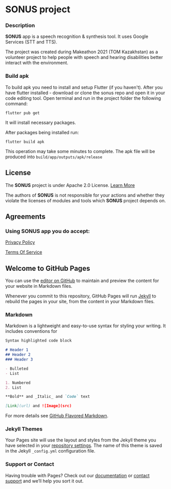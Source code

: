 # SONUS project

### Description

**SONUS** app is a speech recognition & synthesis tool.
It uses Google Services (STT and TTS).

The project was created during Makeathon 2021 (TOM Kazakhstan) as a volunteer project to help people with speech and hearing disabilities better interact with the environment.

### Build apk

To build apk you need to install and setup Flutter (if you haven't).
After you have flutter installed - download or clone the sonus repo and open it in your code editing tool.
Open terminal and run in the project folder the following command:
```
flutter pub get
```
It will install necessary packages.

After packages being installed run:
```
flutter build apk
```
This operation may take some minutes to complete. The apk file will be produced into `build/app/outputs/apk/release`

## License
The **SONUS** project is under Apache 2.0 License. [Learn More](https://github.com/CommanderXA/sonus/blob/main/LICENSE)

The authors of **SONUS** is not responsible for your actions and whether they violate the licenses of modules and tools which **SONUS** project depends on.  

## Agreements
### Using SONUS app you do accept:

[Privacy Policy](https://commanderxa.github.io/sonus/about/privacy_policy/privacy_policy.html)

[Terms Of Service](https://commanderxa.github.io/sonus/about/terms_of_service/terms_of_service.html)





## Welcome to GitHub Pages

You can use the [editor on GitHub](https://github.com/CommanderXA/sonus/edit/gh-pages/index.md) to maintain and preview the content for your website in Markdown files.

Whenever you commit to this repository, GitHub Pages will run [Jekyll](https://jekyllrb.com/) to rebuild the pages in your site, from the content in your Markdown files.

### Markdown

Markdown is a lightweight and easy-to-use syntax for styling your writing. It includes conventions for

```markdown
Syntax highlighted code block

# Header 1
## Header 2
### Header 3

- Bulleted
- List

1. Numbered
2. List

**Bold** and _Italic_ and `Code` text

[Link](url) and ![Image](src)
```

For more details see [GitHub Flavored Markdown](https://guides.github.com/features/mastering-markdown/).

### Jekyll Themes

Your Pages site will use the layout and styles from the Jekyll theme you have selected in your [repository settings](https://github.com/CommanderXA/sonus/settings/pages). The name of this theme is saved in the Jekyll `_config.yml` configuration file.

### Support or Contact

Having trouble with Pages? Check out our [documentation](https://docs.github.com/categories/github-pages-basics/) or [contact support](https://support.github.com/contact) and we’ll help you sort it out.
